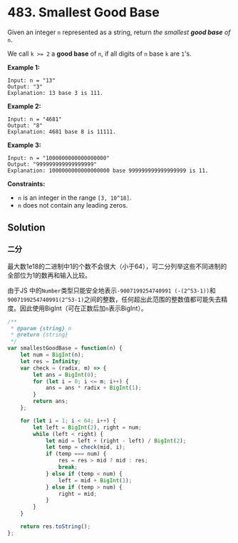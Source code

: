 # 483. Smallest Good Base

Given an integer `n` represented as a string, return *the smallest **good base** of* `n`.

We call `k >= 2` a **good base** of `n`, if all digits of `n` base `k` are `1`'s.

 

**Example 1:**

```
Input: n = "13"
Output: "3"
Explanation: 13 base 3 is 111.
```

**Example 2:**

```
Input: n = "4681"
Output: "8"
Explanation: 4681 base 8 is 11111.
```

**Example 3:**

```
Input: n = "1000000000000000000"
Output: "999999999999999999"
Explanation: 1000000000000000000 base 999999999999999999 is 11.
```

 

**Constraints:**

- `n` is an integer in the range `[3, 10^18]`.
- `n` does not contain any leading zeros.

## Solution

### 二分

最大数1e18的二进制中1的个数不会很大（小于64），可二分列举这些不同进制的全部位为1的数再和输入比较。

由于JS 中的`Number`类型只能安全地表示`-9007199254740991 (-(2^53-1))`和`9007199254740991(2^53-1)`之间的整数，任何超出此范围的整数值都可能失去精度。因此使用BigInt（可在正数后加`n`表示BigInt）。

```js
/**
 * @param {string} n
 * @return {string}
 */
var smallestGoodBase = function(n) {
    let num = BigInt(n);
    let res = Infinity;
    var check = (radix, m) => {
        let ans = BigInt(0);
        for (let i = 0; i <= m; i++) {
            ans = ans * radix + BigInt(1);
        }
        return ans;
    };

    for (let i = 1; i < 64; i++) {
        let left = BigInt(2), right = num;
        while (left < right) {
            let mid = left + (right - left) / BigInt(2);
            let temp = check(mid, i);
            if (temp === num) {
                res = res > mid ? mid : res;
                break;    
            } else if (temp < num) {
                left = mid + BigInt(1);
            } else if (temp > num) {
                right = mid;
            }
        }
    }

    return res.toString();
};
```



